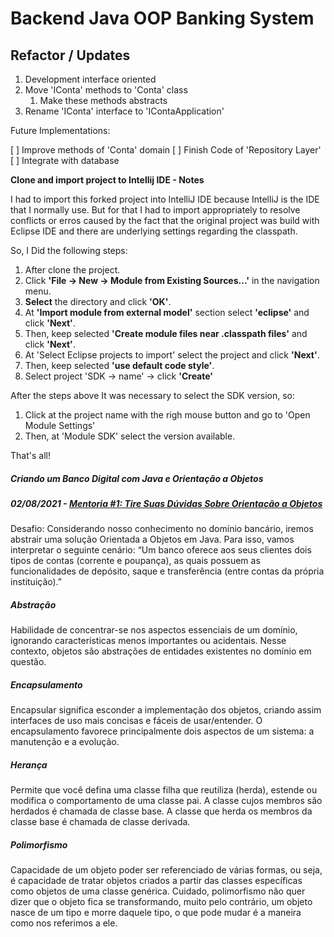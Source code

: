 # Backend Java OOP Banking System

## Refactor / Updates

1. Development interface oriented
2. Move 'IConta' methods to 'Conta' class
   1. Make these methods abstracts
3. Rename 'IConta' interface to 'IContaApplication'

Future Implementations:

[ ] Improve methods of 'Conta' domain
[ ] Finish Code of 'Repository Layer'
[ ] Integrate with database

**Clone and import project to Intellij IDE - Notes**

I had to import this forked project into IntelliJ IDE because IntelliJ is the IDE that I normally use.
But for that I had to import appropriately to resolve conflicts or erros caused by the fact that the original project was build
with Eclipse IDE and there are underlying settings regarding the classpath.

So, I Did the following steps:
1. After clone the project.
2. Click **'File -> New -> Module from Existing Sources...'** in the navigation menu.
3. **Select** the directory and click **'OK'**.
4. At **'Import module from external model'** section select **'eclipse'** and click **'Next'**.
5. Then, keep selected **'Create module files near .classpath files'** and click **'Next'**.
6. At 'Select Eclipse projects to import' select the project and click **'Next'**.
7. Then, keep selected **'use default code style'**.
8. Select project 'SDK -> name' -> click **'Create'**

After the steps above It was necessary to select the SDK version, so:

1. Click at the project name with the righ mouse button and go to 'Open Module Settings'
2. Then, at 'Module SDK' select the version available.

That's all!


##### Criando um Banco Digital com Java e Orientação a Objetos

##### 02/08/2021 - [Mentoria #1: Tire Suas Dúvidas Sobre Orientação a Objetos](https://www.youtube.com/watch?v=YS6ouOhkyNI)

Desafio: Considerando nosso conhecimento no domínio bancário, iremos abstrair uma solução Orientada a Objetos em Java. Para isso, vamos interpretar o seguinte cenário:
“Um banco oferece aos seus clientes dois tipos de contas (corrente e poupança), as quais possuem as funcionalidades de depósito, saque e transferência (entre contas da própria instituição).”

##### Abstração
Habilidade de concentrar-se nos aspectos essenciais de um domínio, ignorando características menos importantes ou acidentais. Nesse contexto, objetos são abstrações de entidades existentes no domínio em questão.

##### Encapsulamento
Encapsular significa esconder a implementação dos objetos, criando assim interfaces de uso mais concisas e fáceis de usar/entender. O encapsulamento favorece principalmente dois aspectos de um sistema: a manutenção e a evolução.

##### Herança
Permite que você defina uma classe filha que reutiliza (herda), estende ou modifica o comportamento de uma classe pai. A classe cujos membros são herdados é chamada de classe base. A classe que herda os membros da classe base é chamada de classe derivada.

##### Polimorfismo
Capacidade de um objeto poder ser referenciado de várias formas, ou seja, é capacidade de tratar objetos criados a partir das classes específicas como objetos de uma classe genérica. Cuidado, polimorfismo não quer dizer que o objeto fica se transformando, muito pelo contrário, um objeto nasce de um tipo e morre daquele tipo, o que pode mudar é a maneira como nos referimos a ele.
